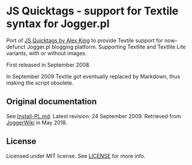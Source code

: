 # JS Quicktags - support for Textile syntax for Jogger.pl

Port of [JS Quicktags by Alex King](http://alexking.org/projects/js-quicktags) to provide Textile support for now-defunct Jogger.pl blogging platform. Supporting Textlite and Textlite Lite variants, with or without images.

First released in September 2008.

In September 2009 Textile got eventually replaced by Markdown, thus making the script obsolete.

## Original documentation

See [Install-PL.md](https://raw.githubusercontent.com/lwojcik/js-quicktags-textile-jogger/master/Install-PL.md). Latest revision: 24 September 2009. Retrieved from [JoggerWiki](http://wiki.jogger.pl/wiki/Wstawianie_Textile_w_komentarzach) in May 2018. 

## License

Licensed under MIT license. See [LICENSE](https://raw.githubusercontent.com/lwojcik/js-quicktags-textile-jogger/master/LICENSE) for more info.
